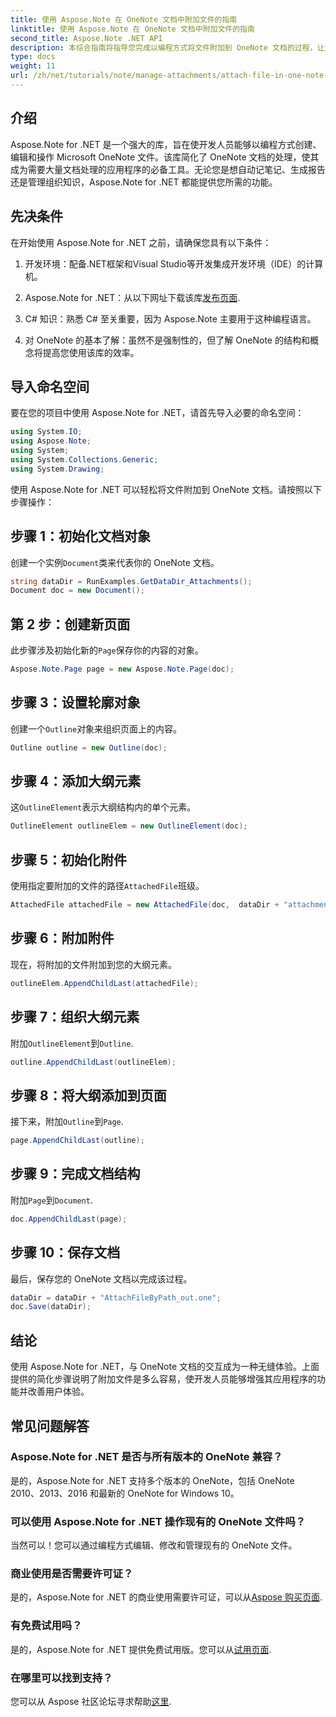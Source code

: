 ```yaml
---
title: 使用 Aspose.Note 在 OneNote 文档中附加文件的指南
linktitle: 使用 Aspose.Note 在 OneNote 文档中附加文件的指南
second_title: Aspose.Note .NET API
description: 本综合指南将指导您完成以编程方式将文件附加到 OneNote 文档的过程，让您能够提升笔记记录和文档管理任务。其中包含清晰的分步说明和实用的常见问题解答。
type: docs
weight: 11
url: /zh/net/tutorials/note/manage-attachments/attach-file-in-one-note-documents/
---
```

## 介绍

Aspose.Note for .NET 是一个强大的库，旨在使开发人员能够以编程方式创建、编辑和操作 Microsoft OneNote 文件。该库简化了 OneNote 文档的处理，使其成为需要大量文档处理的应用程序的必备工具。无论您是想自动记笔记、生成报告还是管理组织知识，Aspose.Note for .NET 都能提供您所需的功能。

## 先决条件

在开始使用 Aspose.Note for .NET 之前，请确保您具有以下条件：

1. 开发环境：配备.NET框架和Visual Studio等开发集成开发环境（IDE）的计算机。
  
2.  Aspose.Note for .NET：从以下网址下载该库[发布页面](https://releases.aspose.com/note/net/).

3. C# 知识：熟悉 C# 至关重要，因为 Aspose.Note 主要用于这种编程语言。

4. 对 OneNote 的基本了解：虽然不是强制性的，但了解 OneNote 的结构和概念将提高您使用该库的效率。

## 导入命名空间

要在您的项目中使用 Aspose.Note for .NET，请首先导入必要的命名空间：

```csharp
using System.IO;
using Aspose.Note;
using System;
using System.Collections.Generic;
using System.Drawing;
```

使用 Aspose.Note for .NET 可以轻松将文件附加到 OneNote 文档。请按照以下步骤操作：

## 步骤 1：初始化文档对象

创建一个实例`Document`类来代表你的 OneNote 文档。

```csharp
string dataDir = RunExamples.GetDataDir_Attachments();
Document doc = new Document();
```

## 第 2 步：创建新页面

此步骤涉及初始化新的`Page`保存你的内容的对象。

```csharp
Aspose.Note.Page page = new Aspose.Note.Page(doc);
```

## 步骤 3：设置轮廓对象

创建一个`Outline`对象来组织页面上的内容。

```csharp
Outline outline = new Outline(doc);
```

## 步骤 4：添加大纲元素

这`OutlineElement`表示大纲结构内的单个元素。

```csharp
OutlineElement outlineElem = new OutlineElement(doc);
```

## 步骤 5：初始化附件

使用指定要附加的文件的路径`AttachedFile`班级。

```csharp
AttachedFile attachedFile = new AttachedFile(doc,  dataDir + "attachment.txt");
```

## 步骤 6：附加附件

现在，将附加的文件附加到您的大纲元素。

```csharp
outlineElem.AppendChildLast(attachedFile);
```

## 步骤 7：组织大纲元素

附加`OutlineElement`到`Outline`.

```csharp
outline.AppendChildLast(outlineElem);
```

## 步骤 8：将大纲添加到页面

接下来，附加`Outline`到`Page`.

```csharp
page.AppendChildLast(outline);
```

## 步骤 9：完成文档结构

附加`Page`到`Document`.

```csharp
doc.AppendChildLast(page);
```

## 步骤 10：保存文档

最后，保存您的 OneNote 文档以完成该过程。

```csharp
dataDir = dataDir + "AttachFileByPath_out.one";
doc.Save(dataDir);
```

## 结论

使用 Aspose.Note for .NET，与 OneNote 文档的交互成为一种无缝体验。上面提供的简化步骤说明了附加文件是多么容易，使开发人员能够增强其应用程序的功能并改善用户体验。

## 常见问题解答

### Aspose.Note for .NET 是否与所有版本的 OneNote 兼容？

是的，Aspose.Note for .NET 支持多个版本的 OneNote，包括 OneNote 2010、2013、2016 和最新的 OneNote for Windows 10。

### 可以使用 Aspose.Note for .NET 操作现有的 OneNote 文件吗？

当然可以！您可以通过编程方式编辑、修改和管理现有的 OneNote 文件。

### 商业使用是否需要许可证？

是的，Aspose.Note for .NET 的商业使用需要许可证，可以从[Aspose 购买页面](https://purchase.conholdate.com/buy).

### 有免费试用吗？

是的，Aspose.Note for .NET 提供免费试用版。您可以从[试用页面](https://releases.aspose.com/).

### 在哪里可以找到支持？

您可以从 Aspose 社区论坛寻求帮助[这里](https://forum.aspose.com/c/note/28).